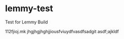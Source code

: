 lemmy-test
==========

Test for Lemmy Build


112fjioj.mk
jhgjhgjhghjjiousfviuydfvasdfsadgit asdf;ajkldf